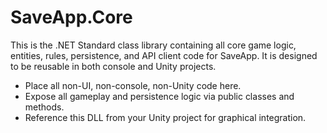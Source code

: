 # SaveApp.Core

This is the .NET Standard class library containing all core game logic, entities, rules, persistence, and API client code for SaveApp. It is designed to be reusable in both console and Unity projects.

- Place all non-UI, non-console, non-Unity code here.
- Expose all gameplay and persistence logic via public classes and methods.
- Reference this DLL from your Unity project for graphical integration.

